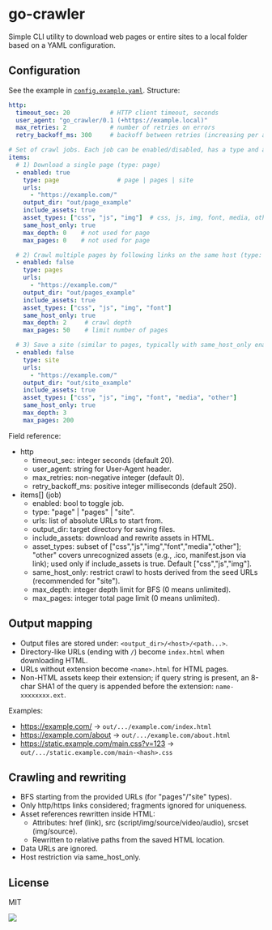 # go-crawler

Simple CLI utility to download web pages or entire sites to a local folder based on a YAML configuration.

## Configuration

See the example in [`config.example.yaml`](config.example.yaml). Structure:

```yaml
http:
  timeout_sec: 20           # HTTP client timeout, seconds
  user_agent: "go_crawler/0.1 (+https://example.local)"
  max_retries: 2            # number of retries on errors
  retry_backoff_ms: 300     # backoff between retries (increasing per attempt)

# Set of crawl jobs. Each job can be enabled/disabled, has a type and a list of URLs
items:
  # 1) Download a single page (type: page)
  - enabled: true
    type: page                # page | pages | site
    urls:
      - "https://example.com/"
    output_dir: "out/page_example"
    include_assets: true
    asset_types: ["css", "js", "img"]  # css, js, img, font, media, other
    same_host_only: true
    max_depth: 0    # not used for page
    max_pages: 0    # not used for page

  # 2) Crawl multiple pages by following links on the same host (type: pages)
  - enabled: false
    type: pages
    urls:
      - "https://example.com/"
    output_dir: "out/pages_example"
    include_assets: true
    asset_types: ["css", "js", "img", "font"]
    same_host_only: true
    max_depth: 2     # crawl depth
    max_pages: 50    # limit number of pages

  # 3) Save a site (similar to pages, typically with same_host_only enabled)
  - enabled: false
    type: site
    urls:
      - "https://example.com/"
    output_dir: "out/site_example"
    include_assets: true
    asset_types: ["css", "js", "img", "font", "media", "other"]
    same_host_only: true
    max_depth: 3
    max_pages: 200
```

Field reference:
- http
  - timeout_sec: integer seconds (default 20).
  - user_agent: string for User-Agent header.
  - max_retries: non-negative integer (default 0).
  - retry_backoff_ms: positive integer milliseconds (default 250).
- items[] (job)
  - enabled: bool to toggle job.
  - type: "page" | "pages" | "site".
  - urls: list of absolute URLs to start from.
  - output_dir: target directory for saving files.
  - include_assets: download and rewrite assets in HTML.
  - asset_types: subset of ["css","js","img","font","media","other"]; "other" covers unrecognized assets (e.g., .ico, manifest.json via link); used only if include_assets is true. Default ["css","js","img"].
  - same_host_only: restrict crawl to hosts derived from the seed URLs (recommended for "site").
  - max_depth: integer depth limit for BFS (0 means unlimited).
  - max_pages: integer total page limit (0 means unlimited).

## Output mapping

- Output files are stored under: `<output_dir>/<host>/<path...>`.
- Directory-like URLs (ending with `/`) become `index.html` when downloading HTML.
- URLs without extension become `<name>.html` for HTML pages.
- Non-HTML assets keep their extension; if query string is present, an 8-char SHA1 of the query is appended before the extension: `name-xxxxxxxx.ext`.

Examples:
- https://example.com/ → `out/.../example.com/index.html`
- https://example.com/about → `out/.../example.com/about.html`
- https://static.example.com/main.css?v=123 → `out/.../static.example.com/main-<hash>.css`

## Crawling and rewriting

- BFS starting from the provided URLs (for "pages"/"site" types).
- Only http/https links considered; fragments ignored for uniqueness.
- Asset references rewritten inside HTML:
  - Attributes: href (link), src (script/img/source/video/audio), srcset (img/source).
  - Rewritten to relative paths from the saved HTML location.
- Data URLs are ignored.
- Host restriction via same_host_only.

## License

MIT

![](https://asdertasd.site/counter/go_crawler)